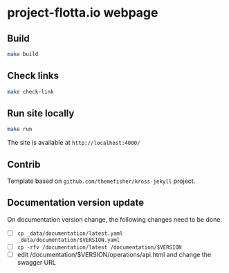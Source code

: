 # project-flotta.io webpage

## Build

```bash
make build
```

## Check links

```bash
make check-link
```

## Run site locally

```bash
make run
```

The site is available at `http://localhost:4000/`

## Contrib

Template based on `github.com/themefisher/kross-jekyll` project.

## Documentation version update

On documentation version change, the following changes need to be done:

- [ ] `cp _data/documentation/latest.yaml _data/documentation/$VERSION.yaml`
- [ ] `cp -rfv /documentation/latest /documentation/$VERSION`
- [ ] edit /documentation/$VERSION/operations/api.html and change the swagger URL
